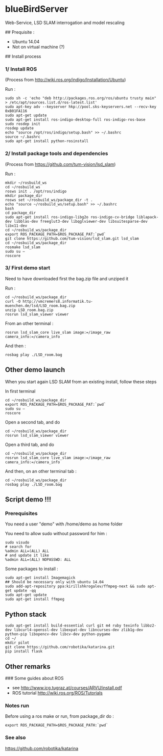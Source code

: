 # blueBirdServer
Web-Service, LSD SLAM interrogation and model rescaling

## Prequisite : 

* Ubuntu 14.04
* Not on virtual machine (?)

## Install process

### 1/ Install ROS

(Process from http://wiki.ros.org/indigo/Installation/Ubuntu)

Run :

    sudo sh -c 'echo "deb http://packages.ros.org/ros/ubuntu trusty main" > /etc/apt/sources.list.d/ros-latest.list'
    sudo apt-key adv --keyserver hkp://pool.sks-keyservers.net --recv-key 0xB01FA116
    sudo apt-get update
    sudo apt-get install ros-indigo-desktop-full ros-indigo-ros-base
    sudo rosdep init
    rosdep update
    echo "source /opt/ros/indigo/setup.bash" >> ~/.bashrc
    source ~/.bashrc
    sudo apt-get install python-rosinstall

### 2/ Install package tools and dependencies

(Process from https://github.com/tum-vision/lsd_slam)

Run :

    mkdir ~/rosbuild_ws
    cd ~/rosbuild_ws
    rosws init . /opt/ros/indigo
    mkdir package_dir
    rosws set ~/rosbuild_ws/package_dir -t .
    echo "source ~/rosbuild_ws/setup.bash" >> ~/.bashrc
    bash
    cd package_dir
    sudo apt-get install ros-indigo-libg2o ros-indigo-cv-bridge liblapack-dev libblas-dev freeglut3-dev libqglviewer-dev libsuitesparse-dev libx11-dev
    cd ~/rosbuild_ws/package_dir
    export ROS_PACKAGE_PATH=$ROS_PACKAGE_PAT:`pwd`
    git clone https://github.com/tum-vision/lsd_slam.git lsd_slam
    cd ~/rosbuild_ws/package_dir
    rosmake lsd_slam
    sudo su – 
    roscore

### 3/ First demo start

Need to have downloaded first the bag.zip file and unziped it

Run :

    cd ~/rosbuild_ws/package_dir
    curl -O http://vmcremers8.informatik.tu-muenchen.de/lsd/LSD_room.bag.zip
    unzip LSD_room.bag.zip
    rosrun lsd_slam_viewer viewer

From an other terminal :

    rosrun lsd_slam_core live_slam image:=/image_raw camera_info:=/camera_info

And then :

    rosbag play ./LSD_room.bag

## Other demo launch

When you start again LSD SLAM from an existing install, follow these steps

In first terminal

    cd ~/rosbuild_ws/package_dir
    export ROS_PACKAGE_PATH=$ROS_PACKAGE_PAT:`pwd`
    sudo su – 
    roscore

Open a second tab, and do

    cd ~/rosbuild_ws/package_dir
    rosrun lsd_slam_viewer viewer

Open a third tab, and do

    cd ~/rosbuild_ws/package_dir
    rosrun lsd_slam_core live_slam image:=/image_raw camera_info:=/camera_info

And then, on an other terminal tab :

    cd ~/rosbuild_ws/package_dir
    rosbag play ./LSD_room.bag

## Script demo !!!

### Prerequisites 

You need a user "demo" with /home/demo as home folder

You need to allow sudo without password for him : 

    sudo visudo
    # search for 
    %admin ALL=(ALL) ALL
    # and update it like 
    %admin ALL=(ALL) NOPASSWD: ALL
    
Some packages to install :

    sudo apt-get install Imagemagick 
    ## Should be necessary only with ubuntu 14.04
    sudo add-apt-repository ppa:kirillshkrogalev/ffmpeg-next && sudo apt-get update -qq
    sudo apt-get update
    sudo apt-get install ffmpeg


## Python stack

    sudo apt-get install build-essential curl git m4 ruby texinfo libbz2-dev libcurl4-openssl-dev libexpat-dev libncurses-dev zlib1g-dev python-pip libopencv-dev libcv-dev python-pygame
    cd ~/
    mkdir pilot
    git clone https://github.com/robotika/katarina.git
    pip install flask
        
        
        
## Other remarks

### Some guides about ROS

* see http://www.icg.tugraz.at/courses/ARVU/install.pdf
* ROS tutorial http://wiki.ros.org/ROS/Tutorials

### Notes run

Before using a ros make or run, from package_dir do :

    export ROS_PACKAGE_PATH=$ROS_PACKAGE_PATH:`pwd`

### See also

https://github.com/robotika/katarina
